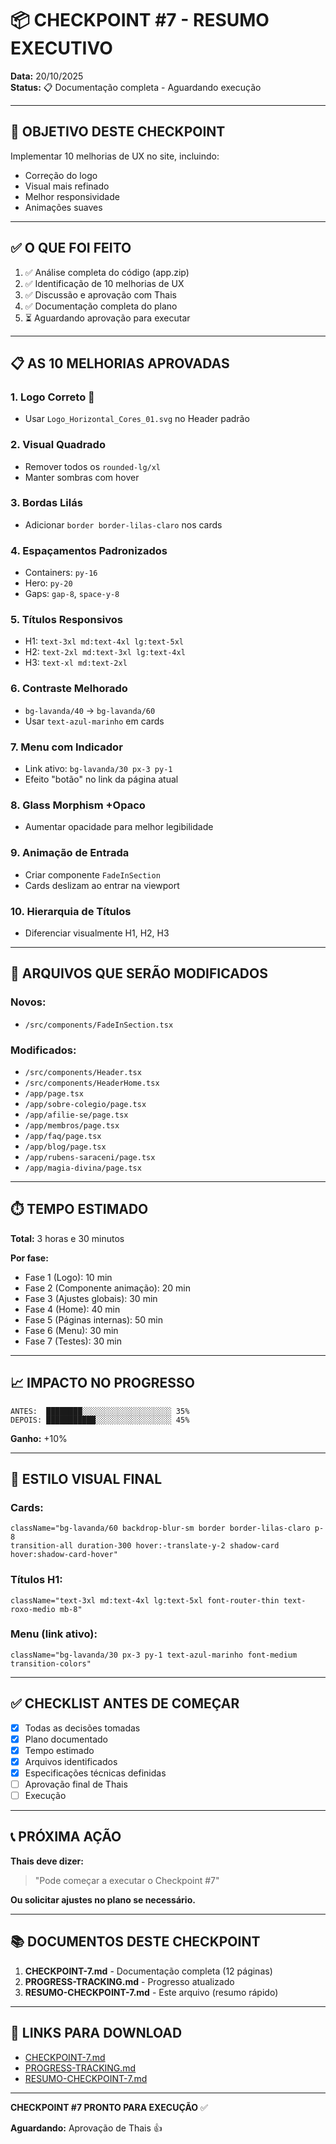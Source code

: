 # 📦 CHECKPOINT #7 - RESUMO EXECUTIVO

**Data:** 20/10/2025  
**Status:** 📋 Documentação completa - Aguardando execução

---

## 🎯 OBJETIVO DESTE CHECKPOINT

Implementar 10 melhorias de UX no site, incluindo:
- Correção do logo
- Visual mais refinado
- Melhor responsividade
- Animações suaves

---

## ✅ O QUE FOI FEITO

1. ✅ Análise completa do código (app.zip)
2. ✅ Identificação de 10 melhorias de UX
3. ✅ Discussão e aprovação com Thais
4. ✅ Documentação completa do plano
5. ⏳ Aguardando aprovação para executar

---

## 📋 AS 10 MELHORIAS APROVADAS

### 1. **Logo Correto** 🔴
- Usar `Logo_Horizontal_Cores_01.svg` no Header padrão

### 2. **Visual Quadrado**
- Remover todos os `rounded-lg/xl`
- Manter sombras com hover

### 3. **Bordas Lilás**
- Adicionar `border border-lilas-claro` nos cards

### 4. **Espaçamentos Padronizados**
- Containers: `py-16`
- Hero: `py-20`
- Gaps: `gap-8`, `space-y-8`

### 5. **Títulos Responsivos**
- H1: `text-3xl md:text-4xl lg:text-5xl`
- H2: `text-2xl md:text-3xl lg:text-4xl`
- H3: `text-xl md:text-2xl`

### 6. **Contraste Melhorado**
- `bg-lavanda/40` → `bg-lavanda/60`
- Usar `text-azul-marinho` em cards

### 7. **Menu com Indicador**
- Link ativo: `bg-lavanda/30 px-3 py-1`
- Efeito "botão" no link da página atual

### 8. **Glass Morphism +Opaco**
- Aumentar opacidade para melhor legibilidade

### 9. **Animação de Entrada**
- Criar componente `FadeInSection`
- Cards deslizam ao entrar na viewport

### 10. **Hierarquia de Títulos**
- Diferenciar visualmente H1, H2, H3

---

## 📂 ARQUIVOS QUE SERÃO MODIFICADOS

### Novos:
- `/src/components/FadeInSection.tsx`

### Modificados:
- `/src/components/Header.tsx`
- `/src/components/HeaderHome.tsx`
- `/app/page.tsx`
- `/app/sobre-colegio/page.tsx`
- `/app/afilie-se/page.tsx`
- `/app/membros/page.tsx`
- `/app/faq/page.tsx`
- `/app/blog/page.tsx`
- `/app/rubens-saraceni/page.tsx`
- `/app/magia-divina/page.tsx`

---

## ⏱️ TEMPO ESTIMADO

**Total:** 3 horas e 30 minutos

**Por fase:**
- Fase 1 (Logo): 10 min
- Fase 2 (Componente animação): 20 min
- Fase 3 (Ajustes globais): 30 min
- Fase 4 (Home): 40 min
- Fase 5 (Páginas internas): 50 min
- Fase 6 (Menu): 30 min
- Fase 7 (Testes): 30 min

---

## 📈 IMPACTO NO PROGRESSO

```
ANTES:  ████████░░░░░░░░░░░░░░░░░░░░ 35%
DEPOIS: ███████████░░░░░░░░░░░░░░░░░ 45%
```

**Ganho:** +10%

---

## 🎨 ESTILO VISUAL FINAL

### Cards:
```tsx
className="bg-lavanda/60 backdrop-blur-sm border border-lilas-claro p-8 
transition-all duration-300 hover:-translate-y-2 shadow-card hover:shadow-card-hover"
```

### Títulos H1:
```tsx
className="text-3xl md:text-4xl lg:text-5xl font-router-thin text-roxo-medio mb-8"
```

### Menu (link ativo):
```tsx
className="bg-lavanda/30 px-3 py-1 text-azul-marinho font-medium transition-colors"
```

---

## ✅ CHECKLIST ANTES DE COMEÇAR

- [x] Todas as decisões tomadas
- [x] Plano documentado
- [x] Tempo estimado
- [x] Arquivos identificados
- [x] Especificações técnicas definidas
- [ ] Aprovação final de Thais
- [ ] Execução

---

## 📞 PRÓXIMA AÇÃO

**Thais deve dizer:**
> "Pode começar a executar o Checkpoint #7"

**Ou solicitar ajustes no plano se necessário.**

---

## 📚 DOCUMENTOS DESTE CHECKPOINT

1. **CHECKPOINT-7.md** - Documentação completa (12 páginas)
2. **PROGRESS-TRACKING.md** - Progresso atualizado
3. **RESUMO-CHECKPOINT-7.md** - Este arquivo (resumo rápido)

---

## 🔗 LINKS PARA DOWNLOAD

- [CHECKPOINT-7.md](computer:///mnt/user-data/outputs/CHECKPOINT-7.md)
- [PROGRESS-TRACKING.md](computer:///mnt/user-data/outputs/PROGRESS-TRACKING.md)
- [RESUMO-CHECKPOINT-7.md](computer:///mnt/user-data/outputs/RESUMO-CHECKPOINT-7.md)

---

**CHECKPOINT #7 PRONTO PARA EXECUÇÃO** ✅

**Aguardando:** Aprovação de Thais 👍
